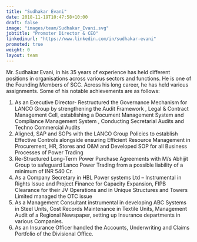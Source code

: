 ```yaml
---
title: "Sudhakar Evani"
date: 2018-11-19T10:47:58+10:00
draft: false
image: "images/team/Sudhakar_Evani.svg"
jobtitle: "Promoter Director & CEO"
linkedinurl: "https://www.linkedin.com/in/sudhakar-evani"
promoted: true
weight: 0
layout: team
---
```


Mr. Sudhakar Evani, in his 35 years of experience has held different positions in organisations across various sectors and functions. He is one of the Founding Members of SCC. Across his long career, he has held various assignments. Some of his notable achievements are as follows:

1. As an Executive Director- Restructured the Governance Mechanism for LANCO Group by strengthening the Audit Framework , Legal & Contract Management Cell, establishing a Document Management System and Compliance Management System , Conducting Secretarial Audits and Techno Commercial Audits
2. Aligned, SAP and SOPs with the  LANCO Group Policies to establish Effective Controls alongside ensuring Efficient Resource Management in Procurement, HR, Stores and O&M and Developed SOP for all Business Processes of Power Trading
3. Re-Structured Long-Term Power Purchase Agreements with M/s Abhijit Group to safeguard Lanco Power Trading from a possible liability of a minimum of INR 540 Cr. 
4. As a  Company Secretary in HBL Power systems Ltd – Instrumental in Rights Issue and Project Finance for  Capacity Expansion, FIPB Clearance for their JV Operations and in Unique Structures and Towers Limited managed the OTC issue
5. As a  Management Consultant instrumental in developing ABC Systems in Steel Units, Cost Records Maintenance in Textile Units, Management Audit of a Regional Newspaper,  setting up Insurance departments in various Companies.
6. As an Insurance Officer handled the Accounts, Underwriting and Claims Portfolio of the Divisional Office.
